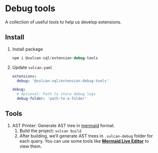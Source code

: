 # Debug tools

A collection of useful tools to help us develop extensions.

## Install

1. Install package

   ```sql
   npm i @vulcan-sql/extension-debug-tools
   ```

2. Update `vulcan.yaml`

   ```yaml
   extensions:
     debug: '@vulcan-sql/extension-debug-tools'

   debug:
     # Optional: Path to store debug logs
     debug-folder: 'path-to-a-folder'
   ```

## Tools

1. AST Printer: Generate AST tree in [mermaid](https://mermaid-js.github.io/mermaid/#/) format.
   1. Build the project: `vulcan build`
   2. After building, we’ll generate AST trees in `.vulcan-debug` folder for each query. You can use some tools like **[Mermaid Live Editor](https://mermaid.live/)** to view them.
